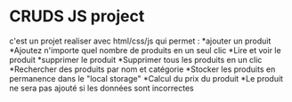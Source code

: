 # CRUDS JS project
 c'est un projet realiser avec html/css/js qui permet :
*ajouter un produit
*Ajoutez n'importe quel nombre de produits en un seul clic
*Lire et voir le produit
*supprimer le produit
*Supprimer tous les produits en un clic
*Rechercher des produits par nom et catégorie
*Stocker les produits en permanence dans le "local storage"
*Calcul du prix du produit
*Le produit ne sera pas ajouté si les données sont incorrectes
